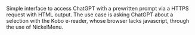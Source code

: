 Simple interface to access ChatGPT with a prewritten prompt via a HTTPS request with HTML output.
The use case is asking ChatGPT about a selection with the Kobo e-reader, whose browser lacks javascript, through the use of NickelMenu.
